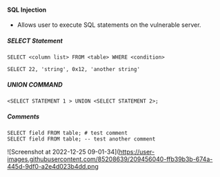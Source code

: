#### SQL Injection
* Allows user to execute SQL statements on the vulnerable server.

##### SELECT Statement
```
SELECT <column list> FROM <table> WHERE <condition>
```  
```
SELECT 22, 'string', 0x12, 'another string'
```  
  
##### UNION COMMAND
```
<SELECT STATEMENT 1 > UNION <SELECT STATEMENT 2>;
```
##### Comments
```
SELECT field FROM table; # test comment
SELECT field FROM table; -- test another comment  
```

![Screenshot at 2022-12-25 09-01-34](https://user-images.githubusercontent.com/85208639/209456040-ffb39b3b-674a-445d-9df0-a2e4d023b4dd.png
  
